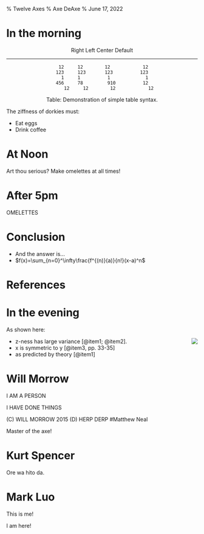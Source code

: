 % Twelve Axes
% Axe DeAxe
% June 17, 2022
# In the morning


<center>

  Right     Left     Center     Default
-------     ------ ----------   -------
     12     12        12            12
    123     123       123          123
      1     1          1             1
    456     78         910          12
         12     12        12            12

Table:  Demonstration of simple table syntax.

</center>

The ziffness of dorkies must:

- Eat eggs
- Drink coffee

# At Noon

Art thou serious? Make omelettes at all times!

# After 5pm

OMELETTES

# Conclusion

- And the answer is...
- $f(x)=\sum_{n=0}^\infty\frac{f^{(n)}(a)}{n!}(x-a)^n$

# References

# In the evening

As shown here:

<img align=right src="../img/plot/plot1.png">

- z-ness has large variance [@item1; @item2].
- x is symmetric to y  [@item3, pp. 33-35]
- as predicted by theory [@item1]

# Will Morrow

I AM A PERSON

I HAVE DONE THINGS

(C) WILL MORROW 2015
(D) HERP DERP
#Matthew Neal

Master of the axe!
# Kurt Spencer

Ore wa hito da.

# Mark Luo

This is me!

I am here!


